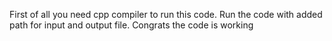 First of all you need cpp compiler to run this code.
Run the code with added path for input and output file.
Congrats the code is working
